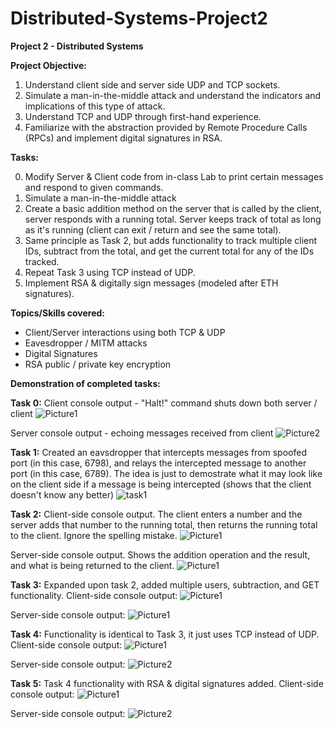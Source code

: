 # Distributed-Systems-Project2
**Project 2 - Distributed Systems**

**Project Objective:**
1. Understand client side and server side UDP and TCP sockets.
2. Simulate a man-in-the-middle attack and understand the indicators and implications of this type of attack.
3. Understand TCP and UDP through first-hand experience.
4. Familiarize with the abstraction provided by Remote Procedure Calls (RPCs) and implement digital signatures in RSA. 

**Tasks:** 

0. Modify Server & Client code from in-class Lab to print certain messages and respond to given commands.
1. Simulate a man-in-the-middle attack
2. Create a basic addition method on the server that is called by the client, server responds with a running total. Server keeps track of total as long as it's running (client can exit / return and see the same total).
3. Same principle as Task 2, but adds functionality to track multiple client IDs, subtract from the total, and get the current total for any of the IDs tracked.
4. Repeat Task 3 using TCP instead of UDP.
5. Implement RSA & digitally sign messages (modeled after ETH signatures).

**Topics/Skills covered:**
- Client/Server interactions using both TCP & UDP
- Eavesdropper / MITM attacks
- Digital Signatures 
- RSA public / private key encryption

**Demonstration of completed tasks:**

**Task 0:**
Client console output - "Halt!" command shuts down both server / client
![Picture1](https://user-images.githubusercontent.com/114946651/193726067-49514126-9b33-49c6-846b-adee03b062ee.png)

Server console output - echoing messages received from client
![Picture2](https://user-images.githubusercontent.com/114946651/193726198-50df2d3c-ddb2-4e13-80a2-436cda4cb378.png)

**Task 1:**
Created an eavsdropper that intercepts messages from spoofed port (in this case, 6798), and relays the intercepted message to another port (in this case, 6789). The idea is just to demostrate what it may look like on the client side if a message is being intercepted (shows that the client doesn't know any better)
![task1](https://user-images.githubusercontent.com/114946651/193727116-87f0b6e7-d90e-44a4-a6f0-fc6990157e85.png)

**Task 2:**
Client-side console output. The client enters a number and the server adds that number to the running total, then returns the running total to the client. Ignore the spelling mistake.
![Picture1](https://user-images.githubusercontent.com/114946651/193728474-e40a94f3-bec1-42a4-af3b-b715b56c705f.jpg)

Server-side console output. Shows the addition operation and the result, and what is being returned to the client.
![Picture1](https://user-images.githubusercontent.com/114946651/193728826-03003b29-6536-4e90-9c3a-05349c3b83f8.jpg)

**Task 3:**
Expanded upon task 2, added multiple users, subtraction, and GET functionality. Client-side console output:
![Picture1](https://user-images.githubusercontent.com/114946651/193733352-2ea15924-a172-41d9-8d1a-23a17598ca6f.jpg)

Server-side console output:
![Picture1](https://user-images.githubusercontent.com/114946651/193733658-29cdf834-8cdd-45b6-9a29-6b232615df73.jpg)

**Task 4:**
Functionality is identical to Task 3, it just uses TCP instead of UDP. Client-side console output:
![Picture1](https://user-images.githubusercontent.com/114946651/193733906-458c699e-7740-45e7-9a8e-0f51acfac7f2.jpg)

Server-side console output:
![Picture2](https://user-images.githubusercontent.com/114946651/193734116-e5048bc4-747c-42c4-a357-5758a3b55ba9.jpg)

**Task 5:**
Task 4 functionality with RSA & digital signatures added. Client-side console output:
![Picture1](https://user-images.githubusercontent.com/114946651/193734316-f2561e47-2e5d-46c8-b553-b4eeabf6778d.jpg)

Server-side console output:
![Picture2](https://user-images.githubusercontent.com/114946651/193734336-b3e9b70e-85ab-4768-85e0-fda6de42b0f3.jpg)

